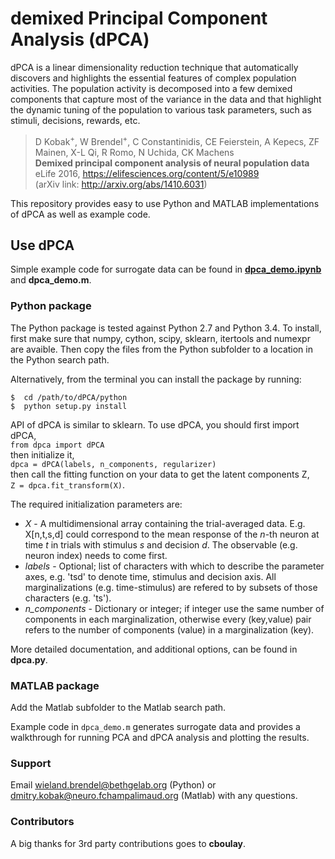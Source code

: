demixed Principal Component Analysis (dPCA)
===========================================

dPCA is a linear dimensionality reduction technique that automatically discovers and highlights the essential features of complex population activities. The population activity is decomposed into a few demixed components that capture most of the variance in the data and that highlight the dynamic tuning of the population to various task parameters, such as stimuli, decisions, rewards, etc.

> D Kobak<sup>+</sup>, W Brendel<sup>+</sup>, C Constantinidis, CE Feierstein,
A Kepecs, ZF Mainen, X-L Qi, R Romo, N Uchida, CK Machens<br>
> **Demixed principal component analysis of neural population data**<br>
> eLife 2016, https://elifesciences.org/content/5/e10989<br>
> (arXiv link: http://arxiv.org/abs/1410.6031)

This repository provides easy to use Python and MATLAB implementations of dPCA as well as example code.

## Use dPCA

Simple example code for surrogate data can be found in [**dpca_demo.ipynb**](http://nbviewer.ipython.org/github/wielandbrendel/dPCA/blob/master/python/dPCA_demo.ipynb) and **dpca_demo.m**.

### Python package

The Python package is tested against Python 2.7 and Python 3.4. To install, first make sure that numpy, cython, scipy, sklearn, itertools and numexpr are avaible. Then copy the files from the Python subfolder to a location in the Python search path.

Alternatively, from the terminal you can install the package by running:

```
$  cd /path/to/dPCA/python
$  python setup.py install
```

API of dPCA is similar to sklearn. To use dPCA, you should first import dPCA,  
`from dpca import dPCA`  
then initialize it,    
`dpca = dPCA(labels, n_components, regularizer)`    
then call the fitting function on your data to get the latent components Z,    
`Z = dpca.fit_transform(X)`.

The required initialization parameters are:
- *X* - A multidimensional array containing the trial-averaged data. E.g. X[n,t,s,d] could correspond to the mean response of the *n*-th neuron at time *t* in trials with stimulus *s* and decision *d*. The observable (e.g. neuron index) needs to come first.
- *labels* - Optional; list of characters with which to describe the parameter axes, e.g. 'tsd' to denote time, stimulus and decision axis. All marginalizations (e.g. time-stimulus) are refered to by subsets of those characters (e.g. 'ts').
- *n_components* - Dictionary or integer; if integer use the same number of components in each marginalization, otherwise every (key,value) pair refers to the number of components (value) in a marginalization (key).

More detailed documentation, and additional options, can be found in **dpca.py**.

### MATLAB package

Add the Matlab subfolder to the Matlab search path.

Example code in `dpca_demo.m` generates surrogate data and provides a walkthrough for running PCA and dPCA analysis and  plotting the results.

### Support

Email wieland.brendel@bethgelab.org (Python) or dmitry.kobak@neuro.fchampalimaud.org (Matlab) with any questions.

### Contributors

A big thanks for 3rd party contributions goes to **cboulay**.
